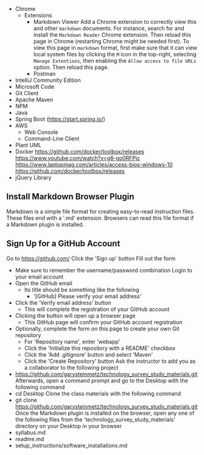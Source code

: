 
- Chrome
  - Extensions
    - Markdown Viewer
    Add a Chrome extension to correctly view this and other `markdown` documents.
    For instance, search for and install the `Markdown Reader` Chrome extension.
    Then reload this page in Chrome (restarting Chrome might be needed first).
    To view this page in `markdown` format, first make sure that it can view
    local system files by clicking the `M` icon in the top-right, selecting
    `Manage Extentions`, then enabling the `Allow access to file URLs` option.
    Then reload this page.
    - Postman
- IntelliJ Community Edition
- Microsoft Code
- Git Client
- Apache Maven
- NPM
- Java
- Spring Boot (https://start.spring.io/)
- AWS
  - Web Console
  - Command-Line Client
- Plant UML
- Docker
https://github.com/docker/toolbox/releases
https://www.youtube.com/watch?v=g8-go0RFPjc
https://www.laptopmag.com/articles/access-bios-windows-10
https://github.com/docker/toolbox/releases
- jQuery Library

## Install Markdown Browser Plugin
Markdown is a simple file format for creating easy-to-read
instruction files. These files end with a '.md' extension.
Browsers can read this file format if a Markdown plugin
is installed.

## Sign Up for a GitHub Account

Go to https://github.com/
Click the 'Sign up' button
Fill out the form
  - Make sure to remember the username/password combination
Login to your email account
  - Open the GitHub email
    - Its title should be something like the following
      - '[GitHub] Please verify your email address'
  - Click the 'Verify email address' button
    - This will complete the registration of your GitHub account
  - Clicking the button will open up a browser page
    - This GitHub page will confirm your GitHub account registration
  - Optionally, complete the form on this page to create your own Git repository
    - For 'Repository name', enter 'webapp'
    - Click the 'Initialize this repository with a README' checkbox
    - Click the 'Add .gitignore' button and select 'Maven'
    - Click the 'Create Repository' button
Ask the instructor to add you as a collaborator to the following project
  - https://github.com/garysteinmetz/technology_survey_study_materials.git
Afterwards, open a command prompt and go to the Desktop with the following command
  - cd Desktop
Clone the class materials with the following command
  - git clone https://github.com/garysteinmetz/technology_survey_study_materials.git
Once the Markdown plugin is installed on the browser,
open any one of the following files from the 'technology_survey_study_materials'
directory on your Desktop in your browser
  - syllabus.md
  - readme.md
  - setup_instructions/software_installations.md